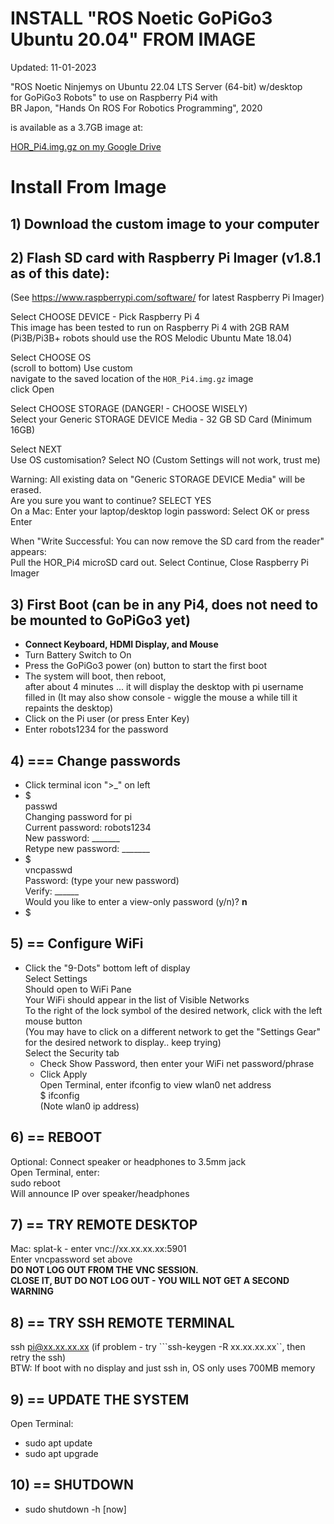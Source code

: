 # INSTALL "ROS Noetic GoPiGo3 Ubuntu 20.04" FROM IMAGE
  
Updated: 11-01-2023  
  
"ROS Noetic Ninjemys on Ubuntu 22.04 LTS Server (64-bit) w/desktop  
for GoPiGo3 Robots" to use on Raspberry Pi4 with  
BR Japon, "Hands On ROS For Robotics Programming", 2020  
  
is available as a 3.7GB image at:   
  
[HOR_Pi4.img.gz on my Google Drive](https://drive.google.com/file/d/1hIV8aMtXHlQtdo2X9vP59KWP1AdNWahc/view?usp=sharing)  
  
# Install From Image  
## 1) Download the custom image to your computer  
  
  
  
## 2) Flash SD card with Raspberry Pi Imager (v1.8.1 as of this date):  
  (See https://www.raspberrypi.com/software/ for latest Raspberry Pi Imager)  
  
  Select CHOOSE DEVICE - Pick Raspberry Pi 4  
    This image has been tested to run on Raspberry Pi 4 with 2GB RAM  
    (Pi3B/Pi3B+ robots should use the ROS Melodic Ubuntu Mate 18.04) 
    
  Select CHOOSE OS  
    (scroll to bottom) Use custom  
    navigate to the saved location of the ```HOR_Pi4.img.gz``` image  
    click Open  
    
  Select CHOOSE STORAGE (DANGER! - CHOOSE WISELY)  
    Select your Generic STORAGE DEVICE Media - 32 GB SD Card (Minimum 16GB)  
  
  Select NEXT  
    Use OS customisation?  Select NO  (Custom Settings will not work, trust me)  
    
  Warning: All existing data on "Generic STORAGE DEVICE Media" will be erased.  
  Are you sure you want to continue?  SELECT YES  
  On a Mac: Enter your laptop/desktop login password:  Select OK or press Enter  
     
    
  When "Write Successful: You can now remove the SD card from the reader" appears:    
  Pull the HOR_Pi4 microSD card out.  Select Continue, Close Raspberry Pi Imager  
     
    
## 3) First Boot (can be in any Pi4, does not need to be mounted to GoPiGo3 yet)  
  - **Connect Keyboard, HDMI Display, and Mouse**  
  - Turn Battery Switch to On  
  - Press the GoPiGo3 power (on) button to start the first boot   
  - The system will boot, then reboot,  
    after about 4 minutes ... it will display the desktop with pi username filled in 
    (It may also show console - wiggle the mouse a while till it repaints the desktop)  
  - Click on the Pi user (or press Enter Key)  
  - Enter robots1234 for the password  
      
## 4)  === Change passwords  
  - Click terminal icon ">_" on left  
  - $  
    passwd  
    Changing password for pi   
    Current password: robots1234   
    New password: _______   
    Retype new password: _______  
  - $  
    vncpasswd  
    Password: (type your new password)  
    Verify:  ______  
    Would you like to enter a view-only password (y/n)?  **n**  
  - $  
     
  
## 5)  == Configure WiFi  
  - Click the "9-Dots" bottom left of display  
    Select Settings  
    Should open to WiFi Pane  
    Your WiFi should appear in the list of Visible Networks  
    To the right of the lock symbol of the desired network, click with the left mouse button  
    (You may have to click on a different network to get the "Settings Gear" for the desired network to display.. keep trying)  
    Select the Security tab  
    -  Check Show Password, then enter your WiFi net password/phrase  
    -  Click Apply  
    Open Terminal, enter ifconfig to view wlan0 net address  
    $ ifconfig  
    (Note wlan0 ip address)  
  
## 6) == REBOOT  
  Optional:  Connect speaker or headphones to 3.5mm jack  
  Open Terminal, enter:  
  sudo reboot  
  Will announce IP over speaker/headphones  
  
## 7) == TRY REMOTE DESKTOP  
  Mac:  splat-k - enter vnc://xx.xx.xx.xx:5901  
        Enter vncpassword set above  
        **DO NOT LOG OUT FROM THE VNC SESSION.**  
        **CLOSE IT, BUT DO NOT LOG OUT - YOU WILL NOT GET A SECOND WARNING**  
  
## 8) == TRY SSH REMOTE TERMINAL
  ssh pi@xx.xx.xx.xx
  (if problem - try ```ssh-keygen -R xx.xx.xx.xx``, then retry the ssh)  
  BTW: If boot with no display and just ssh in, OS only uses 700MB memory  
  
## 9) == UPDATE THE SYSTEM  
Open Terminal:  
- sudo apt update  
- sudo apt upgrade  
  
## 10) == SHUTDOWN  
- sudo shutdown -h \[now\]  


  


